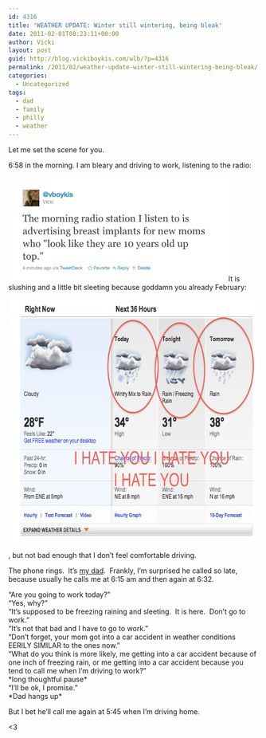 ```yaml
---
id: 4316
title: 'WEATHER UPDATE: Winter still wintering, being bleak'
date: 2011-02-01T08:23:11+00:00
author: Vicki
layout: post
guid: http://blog.vickiboykis.com/wlb/?p=4316
permalink: /2011/02/weather-update-winter-still-wintering-being-bleak/
categories:
  - Uncategorized
tags:
  - dad
  - family
  - philly
  - weather
---
```

Let me set the scene for you.

6:58 in the morning. I am bleary and driving to work, listening to the radio:

<p style="text-align: left;">
  <a href="https://raw.githubusercontent.com/veekaybee/wlb/gh-pages/assets/images/2011/02/Screen-shot-2011-02-01-at-8.15.03-AM.png"><img class="aligncenter size-full wp-image-4315" title="Screen shot 2011-02-01 at 8.15.03 AM" src="https://raw.githubusercontent.com/veekaybee/wlb/gh-pages/assets/images/2011/02/Screen-shot-2011-02-01-at-8.15.03-AM.png" alt="" width="442" height="211" /></a>It is slushing and a little bit sleeting because goddamn you already February:
</p>

<p style="text-align: left;">
  <a href="https://raw.githubusercontent.com/veekaybee/wlb/gh-pages/assets/images/2011/02/Screen-shot-2011-02-01-at-8.16.09-AM.png"><img class="aligncenter size-full wp-image-4317" title="Screen shot 2011-02-01 at 8.16.09 AM" src="https://raw.githubusercontent.com/veekaybee/wlb/gh-pages/assets/images/2011/02/Screen-shot-2011-02-01-at-8.16.09-AM.png" alt="" width="664" height="490" /></a>
</p>

<p style="text-align: left;">
  <p style="text-align: left;">
    , but not bad enough that I don&#8217;t feel comfortable driving.
  </p>
  
  <p style="text-align: left;">
    The phone rings.  It&#8217;s <a href="http://blog.vickiboykis.com/wlb/2009/06/21/happy-fathers-day/">my dad</a>.  Frankly, I&#8217;m surprised he called so late, because usually he calls me at 6:15 am and then again at 6:32.
  </p>
  
  <p style="text-align: left;">
    &#8220;Are you going to work today?&#8221;<br /> &#8220;Yes, why?&#8221;<br /> &#8220;It&#8217;s supposed to be freezing raining and sleeting.  It is here.  Don&#8217;t go to work.&#8221;<br /> &#8220;It&#8217;s not that bad and I have to go to work.&#8221;<br /> &#8220;Don&#8217;t forget, your mom got into a car accident in weather conditions EERILY SIMILAR to the ones now.&#8221;<br /> &#8220;What do you think is more likely, me getting into a car accident because of one inch of freezing rain, or me getting into a car accident because you tend to call me when I&#8217;m driving to work?&#8221;<br /> *long thoughtful pause*<br /> &#8220;I&#8217;ll be ok, I promise.&#8221;<br /> *Dad hangs up*
  </p>
  
  <p style="text-align: left;">
    But I bet he&#8217;ll call me again at 5:45 when I&#8217;m driving home.
  </p>
  
  <p style="text-align: left;">
    <3
  </p>